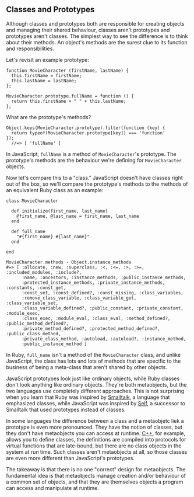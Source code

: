 ## Classes and Prototypes

Although classes and prototypes both are responsible for creating objects and managing their shared behaviour, classes aren't prototypes and prototypes aren't classes. The simplest way to see the difference is to think about their methods. An object's methods are the surest clue to its function and responsibilities.

Let's revisit an example prototype:

    function MovieCharacter (firstName, lastName) {
      this.firstName = firstName;
      this.lastName = lastName;
    };

    MovieCharacter.prototype.fullName = function () {
      return this.firstName + " " + this.lastName;
    };

What are the prototype's methods?

    Object.keys(MovieCharacter.prototype).filter(function (key) {
      return typeof(MovieCharacter.prototype[key]) === 'function'
    });
      //=> [ 'fullName' ]

In JavaScript, `fullName` is a method of `MovieCharacter`'s prototype. The prototype's methods are the behaviour we're defining for `MovieCharacter` objects.

Now let's compare this to a "class." JavaScript doesn't have classes right out of the box, so we'll compare the prototype's methods to the methods of an equivalent Ruby class as an example:

    class MovieCharacter

      def initialize(first_name, last_name)
        @first_name, @last_name = first_name, last_name
      end

      def full_name
        "#{first_name} #{last_name}"
      end

    end

    MovieCharacter.methods - Object.instance_methods
    #=> [ :allocate, :new, :superclass, :<, :<=, :>, :>=, :included_modules, :include?,
          :name, :ancestors, :instance_methods, :public_instance_methods,
          :protected_instance_methods, :private_instance_methods, :constants, :const_get,
          :const_set, :const_defined?, :const_missing, :class_variables,
          :remove_class_variable, :class_variable_get, :class_variable_set,
          :class_variable_defined?, :public_constant, :private_constant, :module_exec,
          :class_exec, :module_eval, :class_eval, :method_defined?, :public_method_defined?,
          :private_method_defined?, :protected_method_defined?, :public_class_method,
          :private_class_method, :autoload, :autoload?, :instance_method,
          :public_instance_method ]

In Ruby, `full_name` isn't a method of the `MovieCharacter` class, and unlike JavaScript, the class has lots and lots of methods that are specific to the business of being a meta-class that aren't shared by other objects.

JavaScript prototypes look just like ordinary objects, while Ruby classes don't look anything like ordinary objects. They're both metaobjects, but the two languages use completely different approaches. This is not surprising when you learn that Ruby was inspired by [Smalltalk][], a language that emphasized classes, while JavaScript was inspired by  [Self][], a successor to Smalltalk that used prototypes instead of classes.

[Self]: https://en.wikipedia.org/wiki/Self_programming_language
[Smalltalk]: https://en.wikipedia.org/wiki/Smalltalk

In some languages the difference between a class and a metaobjetc liek a prototype is even more pronounced. They have the notion of classes, but they don't have metaobjects you can access at runtime. [C++], for example, allows you to define classes, the definitions are compiled into protocols for virtual functions that are late-bound, but there are no class objects in the system at run time. Such classes aren't metaobjects at all, so those classes are even more different than JavaScript's prototypes.

[C++]: https://en.wikipedia.org/wiki/C%2B%2B

The takeaway is that there is no one "correct" design for metaobjects. The fundamental idea is that metaobjects manage creation and/or behaviour of a common set of objects, and that they are themselves objects a program can access and manipulate at runtime.

